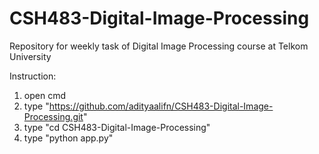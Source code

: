 # CSH483-Digital-Image-Processing
Repository for weekly task of Digital Image Processing course at Telkom University

Instruction:
1. open cmd
2. type "https://github.com/adityaalifn/CSH483-Digital-Image-Processing.git"
3. type "cd CSH483-Digital-Image-Processing"
4. type "python app.py"
